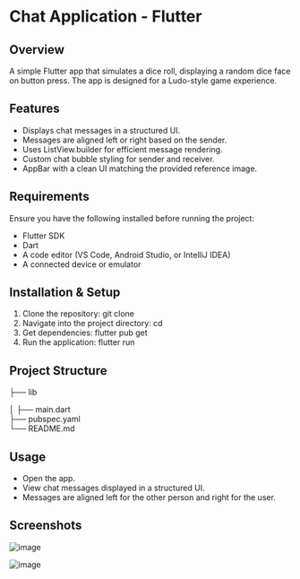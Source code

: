 # Chat Application - Flutter

## Overview
A simple Flutter app that simulates a dice roll, displaying a random dice face on button press. The app is designed for a Ludo-style game experience.

## Features

- Displays chat messages in a structured UI.
- Messages are aligned left or right based on the sender.
- Uses ListView.builder for efficient message rendering.
- Custom chat bubble styling for sender and receiver.
- AppBar with a clean UI matching the provided reference image.


## Requirements
Ensure you have the following installed before running the project:
- Flutter SDK  
- Dart  
- A code editor (VS Code, Android Studio, or IntelliJ IDEA)  
- A connected device or emulator 

## Installation & Setup
1. Clone the repository:
   git clone <repository-url>
2. Navigate into the project directory:
   cd <project-folder>
3. Get dependencies:
   flutter pub get
4. Run the application:
   flutter run


## Project Structure
├── lib

│   ├── main.dart        
├── pubspec.yaml         
└── README.md     

## Usage
- Open the app.
- View chat messages displayed in a structured UI.
- Messages are aligned left for the other person and right for the user.

## Screenshots
 ![image](https://github.com/user-attachments/assets/afc3137a-222a-4346-8a66-f088fa397303)


![image](https://github.com/user-attachments/assets/a3ebeb9a-0a64-4b38-bcfa-e5dc84eb63a0)

